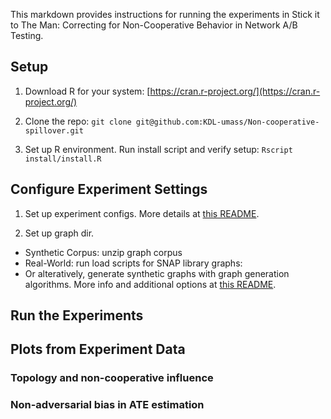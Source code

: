 This markdown provides instructions for running the experiments in Stick it to The Man: Correcting for Non-Cooperative Behavior in Network A/B Testing. 


## Setup 
1. Download R for your system: [https://cran.r-project.org/](https://cran.r-project.org/)

2. Clone the repo:
 `git clone git@github.com:KDL-umass/Non-cooperative-spillover.git`

3. Set up R environment. Run install script and verify setup: `Rscript install/install.R`

## Configure Experiment Settings

1. Set up experiment configs. More details at [this README](experiments/configs/README.md).

4. Set up graph dir. 
* Synthetic Corpus: unzip graph corpus
* Real-World: run load scripts for SNAP library graphs: 
* Or alteratively, generate synthetic graphs with graph generation algorithms. More info and additional options at [this README](graphs/README.md).


## Run the Experiments

## Plots from Experiment Data
### Topology and non-cooperative influence
### Non-adversarial bias in ATE estimation